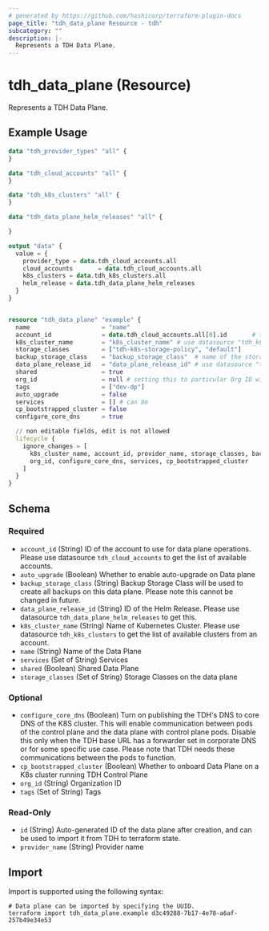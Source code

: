 ```yaml
---
# generated by https://github.com/hashicorp/terraform-plugin-docs
page_title: "tdh_data_plane Resource - tdh"
subcategory: ""
description: |-
  Represents a TDH Data Plane.
---
```


# tdh_data_plane (Resource)

Represents a TDH Data Plane.

## Example Usage

```terraform
data "tdh_provider_types" "all" {
}

data "tdh_cloud_accounts" "all" {
}

data "tdh_k8s_clusters" "all" {
}

data "tdh_data_plane_helm_releases" "all" {

}

output "data" {
  value = {
    provider_type = data.tdh_cloud_accounts.all
    cloud_accounts       = data.tdh_cloud_accounts.all
    k8s_clusters = data.tdh_k8s_clusters.all
    helm_release = data.tdh_data_plane_helm_releases
  }
}


resource "tdh_data_plane" "example" {
  name                    = "name"
  account_id              = data.tdh_cloud_accounts.all[0].id       # this ID can be fetched from the datasource "tdh_cloud_accounts" . Provider type can be verifies using the 'provider_type' field
  k8s_cluster_name        = "k8s_cluster_name" # use datasource "tdh_k8s_clusters" to get the list of available K8s clusters available from an account
  storage_classes         = ["tdh-k8s-storage-policy", "default"]
  backup_storage_class    = "backup_storage_class"  # name of the storage class to use for backups
  data_plane_release_id   = "data_plane_release_id" # use datasource "tdh_data_plane_helm_releases" to select one of the IDs
  shared                  = true
  org_id                  = null # setting this to particular Org ID will make it available to only that Org
  tags                    = ["dev-dp"]
  auto_upgrade            = false
  services                = [] # can be
  cp_bootstrapped_cluster = false
  configure_core_dns      = true

  // non editable fields, edit is not allowed
  lifecycle {
    ignore_changes = [
      k8s_cluster_name, account_id, provider_name, storage_classes, backup_storage_class, data_plane_release_id, shared,
      org_id, configure_core_dns, services, cp_bootstrapped_cluster
    ]
  }
}
```

<!-- schema generated by tfplugindocs -->
## Schema

### Required

- `account_id` (String) ID of the account to use for data plane operations. Please use datasource `tdh_cloud_accounts` to get the list of available accounts.
- `auto_upgrade` (Boolean) Whether to enable auto-upgrade on Data plane
- `backup_storage_class` (String) Backup Storage Class will be used to create all backups on this data plane. Please note this cannot be changed in future.
- `data_plane_release_id` (String) ID of the Helm Release. Please use datasource `tdh_data_plane_helm_releases` to get this.
- `k8s_cluster_name` (String) Name of Kubernetes Cluster. Please use datasource `tdh_k8s_clusters` to get the list of available clusters from an account.
- `name` (String) Name of the Data Plane
- `services` (Set of String) Services
- `shared` (Boolean) Shared Data Plane
- `storage_classes` (Set of String) Storage Classes on the data plane

### Optional

- `configure_core_dns` (Boolean) Turn on publishing the TDH's DNS to core DNS of the K8S cluster. This will enable communication between pods of the control plane and the data plane with control plane pods. Disable this only when the TDH base URL has a forwarder set in corporate DNS or for some specific use case.
Please note that TDH needs these communications between the pods to function.
- `cp_bootstrapped_cluster` (Boolean) Whether to onboard Data Plane on a K8s cluster running TDH Control Plane
- `org_id` (String) Organization ID
- `tags` (Set of String) Tags

### Read-Only

- `id` (String) Auto-generated ID of the data plane after creation, and can be used to import it from TDH to terraform state.
- `provider_name` (String) Provider name

## Import

Import is supported using the following syntax:

```shell
# Data plane can be imported by specifying the UUID.
terraform import tdh_data_plane.example d3c49288-7b17-4e78-a6af-257b49e34e53
```
